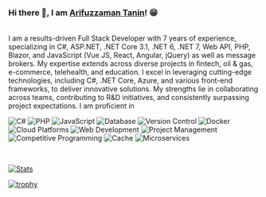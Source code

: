 <div align="left">

<!-- ![](https://komarev.com/ghpvc/?username=arifuzzaman-tanin&label=Profile%20Visits&color=blue&style=for-the-badge)
   -->
### Hi there 👋, I am [Arifuzzaman Tanin]([https://rusty-sj.github.io/](https://github.com/arifuzzaman-tanin/arifuzzaman-tanin))! 😁

<br/>
I am a results-driven Full Stack Developer with 7 years of experience, specializing in C#, ASP.NET, .NET Core 3.1, .NET 6, .NET 7, Web API, PHP, Blazor, and JavaScript (Vue JS, React, Angular, jQuery) as well as message brokers. My expertise extends across diverse projects in fintech, oil & gas, e-commerce, telehealth, and education. I excel in leveraging cutting-edge technologies, including C#, .NET Core, Azure, and various front-end frameworks, to deliver innovative solutions. My strengths lie in collaborating across teams, contributing to R&D initiatives, and consistently surpassing project expectations. I am proficient in

<br/>
  <p>
    <img src="https://img.shields.io/badge/C%23-ASP.NET,%20ASP.NET%20Core,%20API,%20Entity%20Framework-blue?style=for-the-badge&logo=c-sharp" alt="C#">
    <img src="https://img.shields.io/badge/PHP-Laravel,%20Eloquent-orange?style=for-the-badge&logo=php" alt="PHP">
    <img src="https://img.shields.io/badge/JavaScript-Vue.js,%20jQuery,%20Angular,%20React-yellow?style=for-the-badge&logo=javascript" alt="JavaScript">
    <img src="https://img.shields.io/badge/Database-MSSQL,%20MySQL-blueviolet?style=for-the-badge&logo=mysql" alt="Database">
    <img src="https://img.shields.io/badge/Version%20Control-Git-green?style=for-the-badge&logo=git" alt="Version Control">
    <img src="https://img.shields.io/badge/Docker-Containerization-lightgrey?style=for-the-badge&logo=docker" alt="Docker">
    <img src="https://img.shields.io/badge/Azure,%20AWS-Cloud%20Platforms-blue?style=for-the-badge&logo=azure-devops" alt="Cloud Platforms">
    <img src="https://img.shields.io/badge/HTML,%20CSS-Web%20Development-success?style=for-the-badge&logo=html5" alt="Web Development">
    <img src="https://img.shields.io/badge/Project%20Management-Experience-9cf?style=for-the-badge&logo=notion" alt="Project Management">
    <img src="https://img.shields.io/badge/Competitive%20Programming-Solutions-brightgreen?style=for-the-badge&logo=codeforces" alt="Competitive Programming">
    <img src="https://img.shields.io/badge/Cache-Redis-important?style=for-the-badge&logo=redis" alt="Cache">
    <img src="https://img.shields.io/badge/Microservices-Architecture-lightblue?style=for-the-badge&logo=micronaut" alt="Microservices">
  </p>

  <br/>

  [![Stats](https://github-readme-stats.vercel.app/api?username=arifuzzaman-tanin&show_icons=true&theme=radical)](https://github-readme-stats.vercel.app/api?username=arifuzzaman-tanin&show_icons=true&theme=radical)
  
  [![trophy](https://github-profile-trophy.vercel.app/?username=arifuzzaman-tanin&theme=juicyfresh&no-frame=true&row=1&&margin-w=20&no-bg=true)](https://github-profile-trophy.vercel.app/?username=arifuzzaman-tanin&theme=juicyfresh&no-frame=true&row=1&&margin-w=20&no-bg=true)
  
</div>
